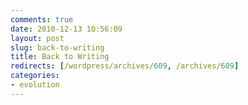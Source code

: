 ```yaml
---
comments: true
date: 2010-12-13 10:56:09
layout: post
slug: back-to-writing
title: Back to Writing
redirects: [/wordpress/archives/609, /archives/609]
categories:
- evolution
---
```


